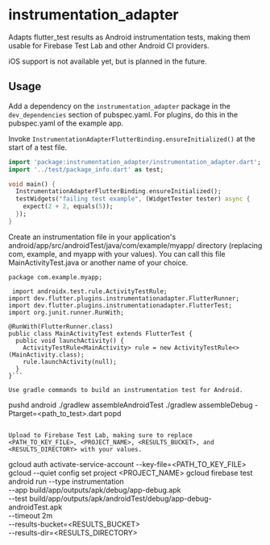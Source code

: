 # instrumentation_adapter

Adapts flutter_test results as Android instrumentation tests, making them usable for Firebase Test Lab and other Android CI providers.

iOS support is not available yet, but is planned in the future.

## Usage

Add a dependency on the `instrumentation_adapter` package in the `dev_dependencies` section of pubspec.yaml. For plugins, do this in the pubspec.yaml of the example app.

Invoke `InstrumentationAdapterFlutterBinding.ensureInitialized()` at the start of a test file.

```dart
import 'package:instrumentation_adapter/instrumentation_adapter.dart';
import '../test/package_info.dart' as test;

void main() {
  InstrumentationAdapterFlutterBinding.ensureInitialized();
  testWidgets("failing test example", (WidgetTester tester) async {
    expect(2 + 2, equals(5));
  });
}
```

Create an instrumentation file in your application's
android/app/src/androidTest/java/com/example/myapp/ directory
(replacing com, example, and myapp with your values). You can
call this file MainActivityTest.java or another name of your choice.

```
package com.example.myapp;

 import androidx.test.rule.ActivityTestRule;
import dev.flutter.plugins.instrumentationadapter.FlutterRunner;
import dev.flutter.plugins.instrumentationadapter.FlutterTest;
import org.junit.runner.RunWith;

@RunWith(FlutterRunner.class)
public class MainActivityTest extends FlutterTest {
  public void launchActivity() {
    ActivityTestRule<MainActivity> rule = new ActivityTestRule<>(MainActivity.class);
    rule.launchActivity(null);
  }
}```

Use gradle commands to build an instrumentation test for Android.

```
pushd android
./gradlew assembleAndroidTest
./gradlew assembleDebug -Ptarget=<path_to_test>.dart
popd
```

Upload to Firebase Test Lab, making sure to replace <PATH_TO_KEY_FILE>, <PROJECT_NAME>, <RESULTS_BUCKET>, and <RESULTS_DIRECTORY> with your values.

```
gcloud auth activate-service-account --key-file=<PATH_TO_KEY_FILE>
gcloud --quiet config set project <PROJECT_NAME>
gcloud firebase test android run --type instrumentation \
  --app build/app/outputs/apk/debug/app-debug.apk \
  --test build/app/outputs/apk/androidTest/debug/app-debug-androidTest.apk\
  --timeout 2m \
  --results-bucket=<RESULTS_BUCKET> \
  --results-dir=<RESULTS_DIRECTORY>
```
